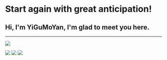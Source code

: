 # Start again with great anticipation!

## Hi, I'm YiGuMoYan, I'm glad to meet you here.

---
<p>
<a href="http://www.yigumoyan.top"><img src="https://img.shields.io/static/v1?label=Blog&message=Blog&color=red"/></a>
</p>

![](https://github-readme-stats.vercel.app/api?username=YiGuMoYan&show_icons=true&theme=dark&count_private=true)
![](https://github-readme-stats.vercel.app/api/top-langs/?username=你的用户名&theme=dark&layout=compact)
![](https://activity-graph.herokuapp.com/graph?username=你的Github用户名&theme=github)

